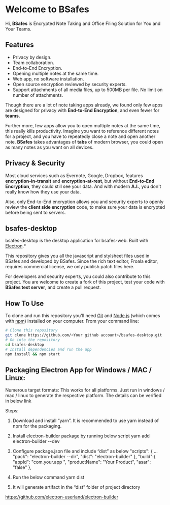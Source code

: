 # Welcome to BSafes
Hi, **BSafes** is Encrypted Note Taking and Office Filing Solution for You and Your Teams.
## Features
 - Privacy by design.
 - Team collaboration.
 - End-to-End Encryption.
 - Opening multiple notes at the same time.
 - Web app, no software installation.
 - Open source encryption reviewed by security experts.
 - Support attachments of all media files, up to 500MB per file. No limit on number of attachments.
 
Though there are a lot of note taking apps already, we found only few apps are designed for privacy with **End-to-End Encryption**, and even fewer for **teams**.

Further more, few apps allow you to open multiple notes at the same time, this really kills productivity. Imagine you want to reference different notes for a project, and you have to repeatedly close a note and open another note. **BSafes** takes advantages of **tabs** of modern browser, you could open as many notes as you want on all devices. 
## Privacy & Security
Most cloud services such as Evernote, Google, Dropbox, features **encryption-in-transit** and **encryption-at-rest**, but without **End-to-End Encryption**, they could still see your data. And with modern **A.I.**, you don't really know how they use your data.

Also, only End-to-End encryption allows you and security experts to openly review the **client side encryption** code, to make sure your data is encrypted before being sent to servers.

## bsafes-desktop
bsafes-desktop is the desktop application for bsafes-web. Built with [Electron](https://github.com/atom/electron).*

This repository gives you all the javascript and stylsheet files used in BSafes and developed by BSafes. Since the rich text editor, Froala editor, requires commercial license, we only publish patch files here. 

For developers and security experts, you could also contribute to this project. You are welcome to create a fork of this project, test your code with **BSafes test server**, and create a pull request. 
## How To Use

To clone and run this repository you'll need [Git](https://git-scm.com) and [Node.js](https://nodejs.org/en/download/) (which comes with [npm](https://www.npmjs.com/)) installed on your computer. From your command line:

``` bash
# Clone this repository
git clone https://github.com/<Your github account>/bsafes-desktop.git
# Go into the repository
cd bsafes-desktop
# Install dependencies and run the app
npm install && npm start
```

## Packaging Electron App for Windows / MAC / Linux:

Numerous target formats:
This works for all platforms. Just run in windows / mac / linux to generate the respective platform.
The details can be verified in below link

Steps:

1.	Download and install “yarn”. It is recommended to use yarn instead of npm for the packaging.
2.	Install electron-builder package by running below script
yarn add electron-builder --dev

3.	Configure package.json file and include “dist” as below
"scripts": {
    ...
    "pack": "electron-builder --dir",
    "dist": "electron-builder"
  },
  "build":{
    "appId": "com.your.app ",
    "productName": "Your Product",
    "asar": "false"
  },

4.	Run the below command
yarn dist

5.	It will generate artifact in the “dist” folder of project directory



https://github.com/electron-userland/electron-builder
